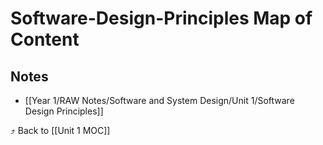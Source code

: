 # Software-Design-Principles Map of Content


## Notes
- [[Year 1/RAW Notes/Software and System Design/Unit 1/Software Design Principles]]

⤴️ Back to [[Unit 1 MOC]]